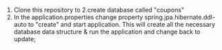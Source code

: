 
1. Clone this repository to 
2.create database called "coupons"
3. In the application.properties change property spring.jpa.hibernate.ddl-auto to "create" and start application. 
This will create all the necessary database data structure & run the application and change back to update;
